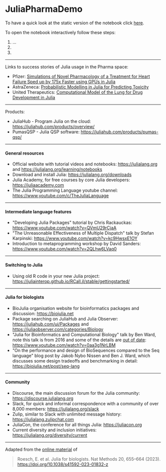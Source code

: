 # JuliaPharmaDemo
To have a quick look at the static version of the notebook click [here]().

To open the notebook interactively follow these steps:
1. ... 
2. 
3.
____
Links to success stories of Julia usage in the Pharma space:
- Pfizer: [Simulations of Novel Pharmacology of a Treatment for Heart Failure Sped up by 175x Faster using GPUs in Julia](https://juliahub.com/case-studies/pfizer/)
- AstraZeneca: [Probabilistic Modelling in Julia for Predicting Toxicity](https://juliahub.com/case-studies/astra-zeneca/)
- United Therapeutics: [Computational Model of the Lung for Drug Development in Julia](https://juliahub.com/case-studies/united-therapeutics/)
____
Products: 
- JuliaHub - Program Julia on the cloud: https://juliahub.com/products/overview/
- PumasQSP - Julia QSP software: https://juliahub.com/products/pumas-qsp/
____
#### General resources
  * Official website with tutorial videos and notebooks: https://julialang.org and https://julialang.org/learning/notebooks
  * Download and install Julia: https://julialang.org/downloads
  * Julia Academy, for free courses by core Julia developers: https://juliaacademy.com
  * The Julia Programming Language youtube channel: https://www.youtube.com/c/TheJuliaLanguage
  ____
#### Intermediate language features
  * "Developing Julia Packages" tutorial by Chris Rackauckas: https://www.youtube.com/watch?v=QVmU29rCjaA
  * "The Unreasonable Effectiveness of Multiple Dispatch" talk by Stefan Karpinski: https://www.youtube.com/watch?v=kc9HwsxE1OY
  * Introduction to metaprogramming workshop by David Sanders: https://www.youtube.com/watch?v=2QLhw6LVaq0
  ____
#### Switching to Julia
  * Using old R code in your new Julia project: https://juliainterop.github.io/RCall.jl/stable/gettingstarted/
  ____
#### Julia for biologists
  * BioJulia organisation website for bioinformatics packages and discussion: https://biojulia.net
  * Package searching on JuliaHub and Julia Observer: https://juliahub.com/ui/Packages and https://juliaobserver.com/categories/Biology
  * "Julia for Bioinformatics and Computational Biology" talk by Ben Ward, note this talk is from 2016 and some of the details are [out of date](https://biojulia.net/post/biojl): https://www.youtube.com/watch?v=0aa3g1NrLBM
  * "On the performance and design of BioSequences compared to the Seq language" blog post by Jakob Nybo Nissen and Ben J. Ward, which discusses some design tradeoffs and benchmarking in detail: https://biojulia.net/post/seq-lang
  ____
#### Community
  * Discourse, the main discussion forum for the Julia community: https://discourse.julialang.org
  * Slack, for quick and informal correspondence with a community of over 8,000 members: https://julialang.org/slack
  * Zulip, similar to Slack with unlimited message history: https://julialang.zulipchat.com
  * JuliaCon, the conference for all things Julia: https://juliacon.org
  * Current diversity and inclusion initiatives: https://julialang.org/diversity/current
____
Adapted from the [online material](https://github.com/ElisabethRoesch/Perspective_Julia_for_Biologists) of 
> Roesch, E. et al. Julia for biologists. Nat Methods 20, 655–664 (2023). https://doi.org/10.1038/s41592-023-01832-z
